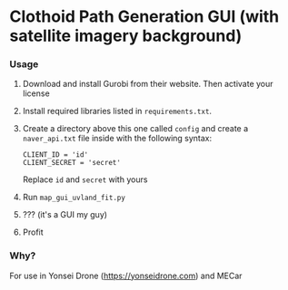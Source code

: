 # Clothoid Path Generation GUI (with satellite imagery background)

### Usage
1. Download and install Gurobi from their website. Then activate your license
2. Install required libraries listed in `requirements.txt`.
3. Create a directory above this one called `config` and create a `naver_api.txt` file inside with the following syntax:
    ```
    CLIENT_ID = 'id'
    CLIENT_SECRET = 'secret'
    ```
    Replace `id` and `secret` with yours

4. Run `map_gui_uvland_fit.py`
5. ??? (it's a GUI my guy)
6. Profit

### Why?
For use in Yonsei Drone (https://yonseidrone.com) and MECar